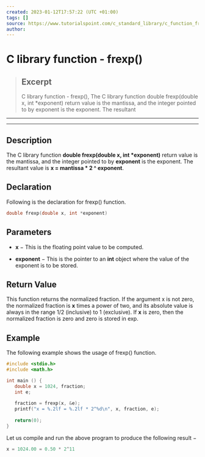 ```yaml
---
created: 2023-01-12T17:57:22 (UTC +01:00)
tags: []
source: https://www.tutorialspoint.com/c_standard_library/c_function_frexp.htm
author: 
---
```


# C library function - frexp()

> ## Excerpt
> C library function - frexp(),  The C library function double frexp(double x, int *exponent) return value is the mantissa, and the integer pointed to by exponent is the exponent. The resultant

---
---

  

## Description

The C library function **double frexp(double x, int \*exponent)** return value is the mantissa, and the integer pointed to by **exponent** is the exponent. The resultant value is **x = mantissa \* 2 ^ exponent**.

## Declaration

Following is the declaration for frexp() function.

```c
double frexp(double x, int *exponent)
```

## Parameters

-   **x** − This is the floating point value to be computed.
    
-   **exponent** − This is the pointer to an **int** object where the value of the exponent is to be stored.
    

## Return Value

This function returns the normalized fraction. If the argument x is not zero, the normalized fraction is **x** times a power of two, and its absolute value is always in the range 1/2 (inclusive) to 1 (exclusive). If **x** is zero, then the normalized fraction is zero and zero is stored in exp.

## Example

The following example shows the usage of frexp() function.

```c
#include <stdio.h>
#include <math.h>

int main () {
   double x = 1024, fraction;
   int e;
   
   fraction = frexp(x, &e);
   printf("x = %.2lf = %.2lf * 2^%d\n", x, fraction, e);
   
   return(0);
}
```

Let us compile and run the above program to produce the following result −

```c
x = 1024.00 = 0.50 * 2^11

```


